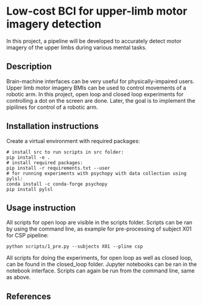 # Low-cost BCI for upper-limb motor imagery detection
In this project, a pipeline will be developed to accurately detect motor imagery of the upper limbs during various mental tasks.

## Description
Brain-machine interfaces can be very useful for physically-impaired users.
Upper limb motor imagery BMIs can be used to control movements of a robotic arm. 
In this project, open loop and closed loop experiments for controlling a dot on the screen are done.
Later, the goal is to implement the pipilines for control of a robotic arm.

## Installation instructions
Create a virtual environment with required packages:
```
# install src to run scripts in src folder:
pip install -e .
# install required packages:
pip install -r requirements.txt --user
# for running experiments with psychopy with data collection using pylsl:
conda install -c conda-forge psychopy
pip install pylsl
```

## Usage instruction
All scripts for open loop are visible in the scripts folder.
Scripts can be ran by using the command line, as example for pre-processing of subject X01 for CSP pipeline:
```
python scripts/1_pre.py --subjects X01 --pline csp
```
All scripts for doing the experiments, for open loop as well as closed loop, can be found in the closed_loop folder.
Jupyter notebooks can be ran in the notebook interface. 
Scripts can again be run from the command line, same as above.
## References